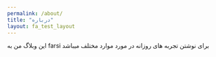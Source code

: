 ```yaml
---
permalink: /about/
title: "درباره"
layout: fa_test_layout
---
```


این وبلاگ من به farsi برای نوشتن تجربه های روزانه در مورد موارد مختلف میباشد
